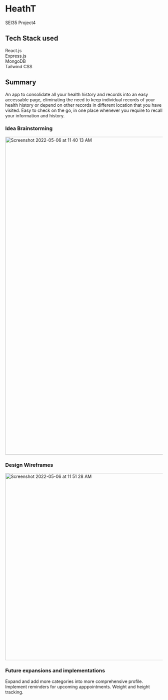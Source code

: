 # HeathT
SEI35 Project4
## Tech Stack used
React.js  
Express.js  
MongoDB  
Tailwind CSS

## Summary
An app to consolidate all your health history and records into an easy accessable page, eliminating the need to keep individual records of your health history or depend on other records in different location that you have visited.
Easy to check on the go, in one place whenever you require to recall your information and history.

### Idea Brainstorming
<img width="1014" alt="Screenshot 2022-05-06 at 11 40 13 AM" src="https://user-images.githubusercontent.com/82674933/167063253-15abedbe-af32-4be1-937f-87876431b9ec.png">

### Design Wireframes
<img width="597" alt="Screenshot 2022-05-06 at 11 51 28 AM" src="https://user-images.githubusercontent.com/82674933/167064121-272a8b9f-209f-4f86-87f0-75f19e4f71c7.png">


### Future expansions and implementations
Expand and add more categories into more comprehensive profile.  Implement reminders for upcoming apppointments.  Weight and height tracking.  
